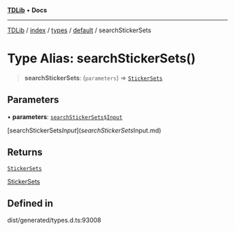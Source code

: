 [**TDLib**](../../../../../../README.md) • **Docs**

***

[TDLib](../../../../../../modules.md) / [index](../../../../../README.md) / [types](../../../README.md) / [default](../README.md) / searchStickerSets

# Type Alias: searchStickerSets()

> **searchStickerSets**: (`parameters`) => [`StickerSets`](StickerSets.md)

## Parameters

• **parameters**: [`searchStickerSets$Input`](searchStickerSets$Input.md)

[searchStickerSets$Input](searchStickerSets$Input.md)

## Returns

[`StickerSets`](StickerSets.md)

[StickerSets](StickerSets.md)

## Defined in

dist/generated/types.d.ts:93008
